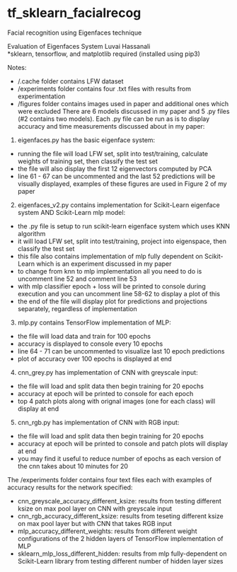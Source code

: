 # tf_sklearn_facialrecog
Facial recognition using Eigenfaces technique 

Evaluation of Eigenfaces System
Luvai Hassanali   
*sklearn, tensorflow, and matplotlib required (installed using pip3)

Notes:
- /.cache folder contains LFW dataset
- /experiments folder contains four .txt files with results from experimentation 
- /figures folder contains images used in paper and additional ones which were excluded 
There are 6 models discussed in my paper and 5 .py files (#2 contains two models).
Each .py file can be run as is to display accuracy and time measurements discussed about in my paper:

1. eigenfaces.py has the basic eigenface system:
  - running the file will load LFW set, split into test/training, calculate weights of training set, then classify the test set
  - the file will also display the first 12 eigenvectors computed by PCA 
  - line 61 - 67 can be uncommented and the last 52 predictions will be visually displayed, examples of these figures are used in Figure 2 of my paper
  
2. eigenfaces_v2.py contains implementation for Scikit-Learn eigenface system AND Scikit-Learn mlp model:
  - the .py file is setup to run scikit-learn eigenface system which uses KNN algorithm 
  - it will load LFW set, split into test/training, project into eigenspace, then classify the test set
  - this file also contains implementation of mlp fully dependent on Scikit-Learn which is an experiment discussed in my paper
  - to change from knn to mlp implementation all you need to do is uncomment line 52 and comment line 53 
  - with mlp classifier epoch + loss will be printed to console during execution and you can uncomment line 58-62 to display a plot of this
  - the end of the file will display plot for predictions and projections separately, regardless of implementation

3. mlp.py contains TensorFlow implementation of MLP:
  - the file will load data and train for 100 epochs
  - accuracy is displayed to console every 10 epochs 
  - line 64 - 71 can be uncommented to visualize last 10 epoch predictions
  - plot of accuracy over 100 epochs is displayed at end

4. cnn_grey.py has implementation of CNN with greyscale input:
  - the file will load and split data then begin training for 20 epochs
  - accuracy at epoch will be printed to console for each epoch 
  - top 4 patch plots along with orignal images (one for each class) will display at end
 
5. cnn_rgb.py has implementation of CNN with RGB input:
  - the file will load and split data then begin training for 20 epochs
  - accuracy at epoch will be printed to console and patch plots will display at end 
  - you may find it useful to reduce number of epochs as each version of the cnn takes about 10 minutes for 20

The /experiments folder contains four text files each with examples of accuracy results for the network specified:
- cnn_greyscale_accuracy_different_ksize: results from testing different ksize on max pool layer on CNN with greyscale input
- cnn_rgb_accuracy_different_ksize: results from teseting different ksize on max pool layer but with CNN that takes RGB input
- mlp_accuracy_different_weights: results from different weight configurations of the 2 hidden layers of TensorFlow implementation of MLP
- sklearn_mlp_loss_different_hidden: results from mlp fully-dependent on Scikit-Learn library from testing different number of hidden layer sizes
